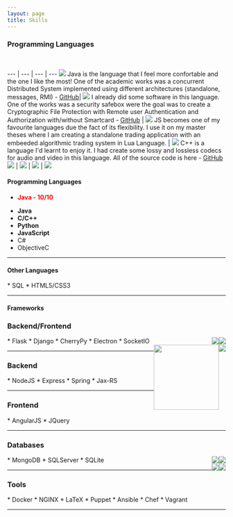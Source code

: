 ```yaml
---
layout: page
title: Skills
---
```


<h3>Programming Languages</h3>

<br>

--- | --- | --- | ---
<img src="../public/languages/java.png"> Java is the language that I feel more confortable and the one I like the most! One of the academic works was a concurrent Distributed System implemented using different architectures (standalone, messages, RMI) - <a href="https://github.com/joelpinheiro/Craft-Store-Distributed-System">GitHub</a>| <img src="../public/languages/python.png"> I already did some software in this language. One of the works was a security safebox were the goal was to create a Cryptographic File Protection with Remote user Authentication and Authorization with/without Smartcard - <a href="https://github.com/joelpinheiro/Safebox-Smartcard-Auth">GitHub</a>  | <img src="../public/languages/js.png"> JS becomes one of my favourite languages due the fact of its flexibility. I use it on my master theses where I am creating a standalone trading application with an embeeded algorithmic trading system in Lua Language.  | <img src="../public/languages/cplusplus.png"> C++ is a language I'd learnt to enjoy it. I had create some lossy and lossless codecs for audio and video in this language. All of the source code is here - <a href="https://github.com/joelpinheiro/audio-video-codification">GitHub</a>
<img src="../public/languages/csharp.png"> | <img src="../public/languages/c.png"> | <img src="../public/languages/objc.png"> | <img src="../public/languages/swift.jpeg"> 


<h4>Programming Languages</h4>
<ul>
<li>
<b><h7 style="color:red">Java - 10/10</h7></b>
</li>
</ul>

* **Java**
* **C/C++**
* **Python**
* **JavaScript**
* C#
* ObjectiveC

---

<h4>Other Languages</h4>
* SQL
* HTML5/CSS3

---

<h4>Frameworks</h4>



<h3>Backend/Frontend</h3>
<div style="float: right;">

<img style="float: right;" src="../public/languages/electron.jpeg">
<img style="float: right;" src="../public/languages/flask.png">

<br>

<img style="float: right;" src="../public/languages/nodejs.png">
<img style="float: right;width:150px; height:150px" src="../public/languages/spring.png">

</div>
* Flask
* Django
* CherryPy
* Electron
* SocketIO

---

<h3>Backend</h3>
* NodeJS
* Express
* Spring
* Jax-RS

---

<h3>Frontend</h3>
* AngularJS
* JQuery

---

<h3>Databases</h3>
<div style="float: right;">

<img style="float: right;" src="../public/languages/angularjs.jpeg">
<img style="float: right;" src="../public/languages/mongodb.png">

<br>

<img style="float: right;" src="../public/languages/docker.png">
<img style="float: right;" src="../public/languages/sqlserver.jpeg">

</div>
* MongoDB
* SQLServer
* SQLite

---

<h3>Tools</h3>
* Docker
* NGINX
* LaTeX
* Puppet
* Ansible
* Chef
* Vagrant

---